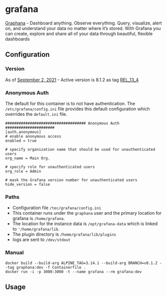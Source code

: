 # grafana

[Graphana](https://grafana.com) - Dashboard anything. Observe everything.  Query, visualize, alert on, and understand your data no matter where it’s stored. With Grafana you can create, explore and share all of your data through beautiful, flexible dashboards

## Configuration

### Version



As of [September 2, 2021](https://grafana.com/grafana/download?pg=graf-deployment-options&plcmt=deploy-box-1) - Active version is 8.1.2 as tag [REL_13_4](https://github.com/grafana/grafana/tags)

### Anonymous Auth

The default for this container is to not have authentication. The `/etc/grafana/config.ini` file provides this default configuration which overrides the `default.ini` file.

```
#################################### Anonymous Auth ######################
[auth.anonymous]
# enable anonymous access
enabled = true

# specify organization name that should be used for unauthenticated users
org_name = Main Org.

# specify role for unauthenticated users
org_role = Admin

# mask the Grafana version number for unauthenticated users
hide_version = false
```

### Paths

- Configuration file `/tec/grafana/config.ini`
- This container runs under the `graphana` user and the primary location for grafana is `/home/grafana`. 
- The location for the instance data is `/opt/grafana-data` which is linked to `'/home/grafana/lib`.
- The plugin directory is `/home/grafana/lib/plugins`
- logs are sent to `/dev/stdout`

### Manual

```
docker build --build-arg ALPINE_TAG=3.14.1 --build-arg BRANCH=v8.1.2 --tag graphana:dev -f Containerfile . 
docker run -i -p 3000:3000 -t --name grafana --rm grafana:dev
```
## Usage



